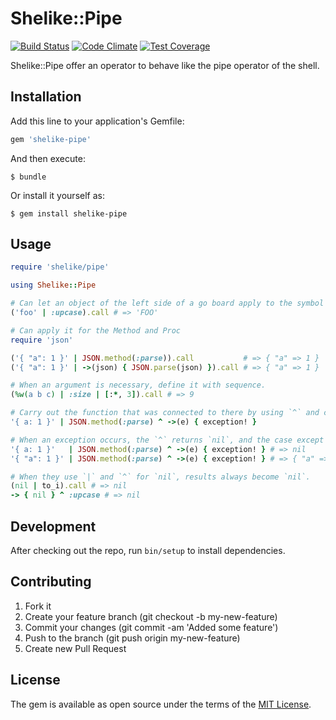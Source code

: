# Shelike::Pipe

[![Build Status](https://travis-ci.org/k-motoyan/shelike-pipe.svg?branch=master)](https://travis-ci.org/k-motoyan/shelike-pipe)
[![Code Climate](https://codeclimate.com/github/k-motoyan/shelike-pipe/badges/gpa.svg)](https://codeclimate.com/github/k-motoyan/shelike-pipe)
[![Test Coverage](https://codeclimate.com/github/k-motoyan/shelike-pipe/badges/coverage.svg)](https://codeclimate.com/github/k-motoyan/shelike-pipe/coverage)

Shelike::Pipe offer an operator to behave like the pipe operator of the shell.

## Installation

Add this line to your application's Gemfile:

```ruby
gem 'shelike-pipe'
```

And then execute:

    $ bundle

Or install it yourself as:

    $ gem install shelike-pipe

## Usage

```rb
require 'shelike/pipe'

using Shelike::Pipe

# Can let an object of the left side of a go board apply to the symbol of the right side.
('foo' | :upcase).call # => 'FOO'

# Can apply it for the Method and Proc
require 'json'

('{ "a": 1 }' | JSON.method(:parse)).call           # => { "a" => 1 }
('{ "a": 1 }' | ->(json) { JSON.parse(json) }).call # => { "a" => 1 }

# When an argument is necessary, define it with sequence. 
(%w(a b c) | :size | [:*, 3]).call # => 9

# Carry out the function that was connected to there by using `^` and catchable an exception.
'{ a: 1 }' | JSON.method(:parse) ^ ->(e) { exception! } 

# When an exception occurs, the `^` returns `nil`, and the case except it returns the practice result of the function to there.
'{ a: 1 }'   | JSON.method(:parse) ^ ->(e) { exception! } # => nil
'{ "a": 1 }' | JSON.method(:parse) ^ ->(e) { exception! } # => { "a" => 1 }

# When they use `|` and `^` for `nil`, results always become `nil`.
(nil | to_i).call # => nil
-> { nil } ^ :upcase # => nil
```

## Development

After checking out the repo, run `bin/setup` to install dependencies.

## Contributing

1. Fork it
2. Create your feature branch (git checkout -b my-new-feature)
3. Commit your changes (git commit -am 'Added some feature')
4. Push to the branch (git push origin my-new-feature)
5. Create new Pull Request

## License

The gem is available as open source under the terms of the [MIT License](http://opensource.org/licenses/MIT).

